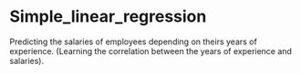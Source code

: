 # Simple_linear_regression
Predicting the salaries of employees depending on theirs years of experience. (Learning the correlation between the years of experience and salaries).
